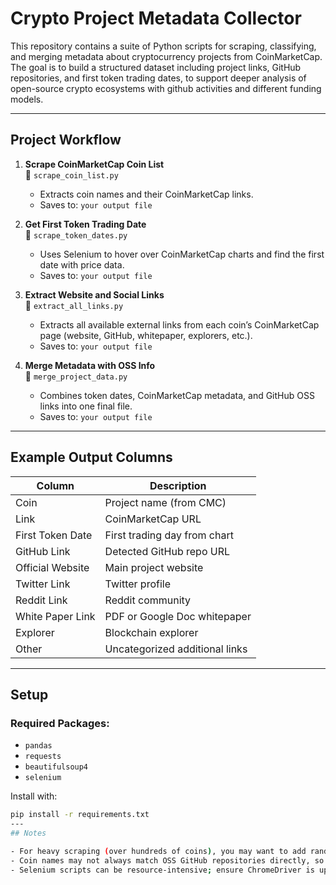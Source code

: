 # Crypto Project Metadata Collector

This repository contains a suite of Python scripts for scraping, classifying, and merging metadata about cryptocurrency projects from CoinMarketCap. The goal is to build a structured dataset including project links, GitHub repositories, and first token trading dates, to support deeper analysis of open-source crypto ecosystems with github activities and different funding models. 

---

## Project Workflow

1. **Scrape CoinMarketCap Coin List**  
   📄 `scrape_coin_list.py`  
   - Extracts coin names and their CoinMarketCap links.
   - Saves to: `your output file`

2. **Get First Token Trading Date**  
   📄 `scrape_token_dates.py`  
   - Uses Selenium to hover over CoinMarketCap charts and find the first date with price data.
   - Saves to: `your output file`

3. **Extract Website and Social Links**  
   📄 `extract_all_links.py`  
   - Extracts all available external links from each coin’s CoinMarketCap page (website, GitHub, whitepaper, explorers, etc.).
   - Saves to: `your output file`

4. **Merge Metadata with OSS Info**  
   📄 `merge_project_data.py`  
   - Combines token dates, CoinMarketCap metadata, and GitHub OSS links into one final file.
   - Saves to: `your output file`

---

## Example Output Columns

| Column              | Description                                 |
|---------------------|---------------------------------------------|
| Coin                | Project name (from CMC)                     |
| Link                | CoinMarketCap URL                           |
| First Token Date    | First trading day from chart                |
| GitHub Link         | Detected GitHub repo URL                    |
| Official Website    | Main project website                        |
| Twitter Link        | Twitter profile                             |
| Reddit Link         | Reddit community                            |
| White Paper Link    | PDF or Google Doc whitepaper                |
| Explorer            | Blockchain explorer                         |
| Other               | Uncategorized additional links              |

---

## Setup

### Required Packages:
- `pandas`
- `requests`
- `beautifulsoup4`
- `selenium`

Install with:
```bash
pip install -r requirements.txt
---
## Notes

- For heavy scraping (over hundreds of coins), you may want to add random sleep intervals and use checkpoint saving to avoid losing progress.
- Coin names may not always match OSS GitHub repositories directly, so link classification is essential.
- Selenium scripts can be resource-intensive; ensure ChromeDriver is up-to-date.
